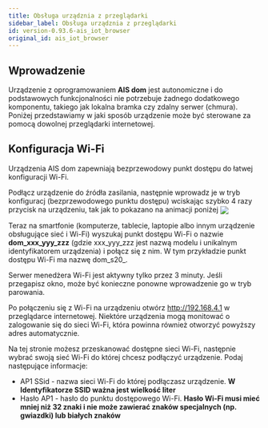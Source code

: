 ```yaml
---
title: Obsługa urządznia z przeglądarki
sidebar_label: Obsługa urządznia z przeglądarki
id: version-0.93.6-ais_iot_browser
original_id: ais_iot_browser
---
```


## Wprowadzenie

Urządzenie z oprogramowaniem **AIS dom** jest autonomiczne i do podstawowych funkcjonalności nie potrzebuje żadnego dodatkowego komponentu, takiego jak lokalna bramka czy zdalny serwer (chmura). Poniżej przedstawiamy w jaki sposób urządzenie może być sterowane za pomocą dowolnej przeglądarki internetowej.

## Konfiguracja Wi-Fi
Urządzenia AIS dom zapewniają bezprzewodowy punkt dostępu do łatwej konfiguracji Wi-Fi.

Podłącz urządzenie do źródła zasilania, następnie wprowadz je w tryb konfiguracj (bezprzewodowego punktu dostępu) wciskając szybko 4 razy przycisk na urządzeniu, tak jak to pokazano na animacji poniżej
<img src="/AIS-docs/img/en/iot/ais_s20_2.gif" align="center"> </img>



 Teraz na smartfonie (komputerze, tablecie, laptopie albo innym urządzenie obsługujące sieć i Wi-Fi) wyszukaj punkt dostępu Wi-Fi o nazwie **dom_xxx_yyy_zzz** (gdzie xxx_yyy_zzz jest nazwą modelu i unikalnym identyfikatorem urządzenia) i połącz się z nim. W tym przykładzie punkt dostępu Wi-Fi ma nazwę dom_s20_.

Serwer menedżera Wi-Fi jest aktywny tylko przez 3 minuty. Jeśli przegapisz okno, może być konieczne ponowne wprowadzenie go w tryb parowania.


Po połączeniu się z Wi-Fi na urządzeniu otwórz http://192.168.4.1 w przeglądarce internetowej. Niektóre urządzenia mogą monitować o zalogowanie się do sieci Wi-Fi, która powinna również otworzyć powyższy adres automatycznie.


Na tej stronie możesz przeskanować dostępne sieci Wi-Fi, następnie wybrać swoją sieć Wi-Fi do której chcesz podłączyć urządzenie.
Podaj następujące informacje:
- AP1 SSid - nazwa sieci Wi-Fi do której podłączasz urządzenie. **W Identyfikatorze SSID ważna jest wielkość liter**
- Hasło AP1 - hasło do punktu dostępowego Wi-Fi. **Hasło Wi-Fi musi mieć mniej niż 32 znaki i nie może zawierać znaków specjalnych (np. gwiazdki) lub białych znaków**
